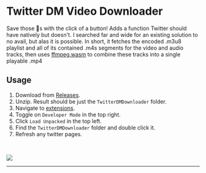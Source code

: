 # Twitter DM Video Downloader


Save those 💎s with the click of a button! Adds a function Twitter should have natively but doesn't. I searched far and wide for an existing solution to no avail, but alas it is possible. In short, it fetches the encoded .m3u8 playlist and all of its contained .m4s segments for the video and audio tracks, then uses [ffmpeg.wasm](https://github.com/ffmpegwasm/ffmpeg.wasm) to combine these tracks into a single playable .mp4

## Usage

1. Download from [Releases](https://github.com/Chungmire/Twitter-DM-Video-Downloader-Extension/releases/download/current/TwitterDMDownloader.zip).
2. Unzip. Result should be just the `TwitterDMDownloader` folder.
3. Navigate to [extensions](chrome://extensions/).
4. Toggle on `Developer Mode` in the top right.
5. Click `Load Unpacked` in the top left.
6. Find the `TwitterDMDownloader` folder and double click it.
7. Refresh any twitter pages.
<br>

![](https://github.com/Chungmire/Twitter-DM-Video-Downloader-Extension/blob/main/download.gif)


---
